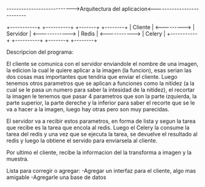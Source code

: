 --------------------------->Arquitectura del aplicacion<--------------------------

+-----------+             +----------+                +-------+               +--------+
|  Cliente  | <---------> | Servidor | <------------> | Redis | <-----------> | Celery |
+-----------+             +----------+                +-------+               +--------+

Descripcion del programa:

El cliente se comunica con el servidor enviandole el nombre de una imagen, la edicion la cual le quiere aplicar a la imagen (la funcion), esas serian las dos cosas mas importantes que tendria que enviar el cliente. Luego tenemos otros parametros que se aplican a funciones como la nitidez (a la cual se le pasa un numero para saber la intesidad de la nitidez), el recortar la imagen le tenemos que pasar 4 parametros que son la parte izquierda, la parte superior, la parte dereche y la inferior para saber el recorte que se le va a hacer a la imagen, luego hay otras pero son muy parecidas.

El servidor va a recibir estos parametros, en forma de lista y segun la tarea que recibe es la tarea que encola al redis. Luego el Celery la consume la tarea del redis y una vez que se ejecuta la tarea, se devuelve el resultado al redis y luego la obtiene el servido para enviarsela al cliente.

Por ultimo el cliente, recibe la informacion del la transforma a imagen y la muestra.


Lista para corregir o agregar:
-Agregar un interfaz para el cliente, algo mas amigable
-Agregarle una base de datos